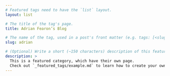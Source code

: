 ```yaml
---
# Featured tags need to have the `list` layout.
layout: list

# The title of the tag's page.
title: Adrian Fearon’s Blog

# The name of the tag, used in a post's front matter (e.g. tags: [<slug>]).
slug: adrian

# (Optional) Write a short (~150 characters) description of this featured tag.
description: >
  This is a featured category, which have their own page.
  Check out `_featured_tags/example.md` to learn how to create your own.
---
```


